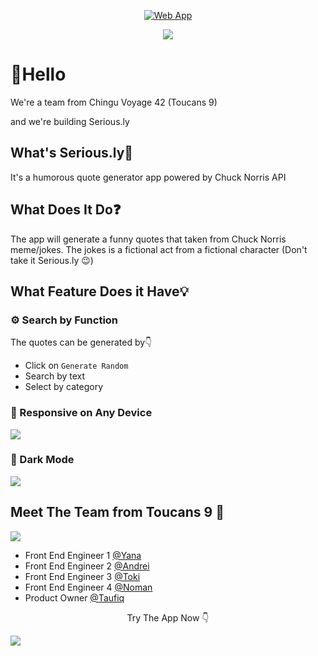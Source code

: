 <p align="center">
  <a href="https://chingu-voyages.github.io/v42-toucans-team-09">
    <img alt="Web App" src="https://user-images.githubusercontent.com/105977653/217185404-82bc81a5-8839-4971-aa7a-a4ac1ef8c4e4.png">
  </a>
</p>

<p align="center">

<img src="https://user-images.githubusercontent.com/105977653/217184242-73a53bcf-ab02-4e21-8e80-128d99f6bef1.png" />
</p>

<p align="center">

<H1> 👋Hello </h1>
We're a team from Chingu Voyage 42 (Toucans 9) 

and we're building Serious.ly
  

<h2> What's Serious.ly🤔 </h2>

It's a humorous quote generator app powered by Chuck Norris API



<h2> What Does It Do❓ </h2>

The app will generate a funny quotes that taken from Chuck Norris meme/jokes.
The jokes is a fictional act from a fictional character (Don't take it Serious.ly 😉)




<h2> What Feature Does it Have💡 </h2>

<h3> ⚙️ Search by Function </h3>
The quotes can be generated by👇

- Click on `Generate Random`
- Search by text
- Select by category

<h3> 📱 Responsive on Any Device </h3>
<img src="https://user-images.githubusercontent.com/105977653/217185600-467b2751-845b-400b-b31f-a0e296070fa4.png"/>

<h3> 🌙 Dark Mode </h3>
<img src="https://user-images.githubusercontent.com/105977653/217186134-d51ea332-1bba-464e-adbf-b126300d526d.png"/>



<h2>Meet The Team from Toucans 9 👥 </h2>

<img src="https://user-images.githubusercontent.com/105977653/217196613-2ab9ea86-6430-43e6-b8fa-a9dceecbb928.png"/>

- Front End Engineer 1 [@Yana](https://github.com/Yasya23)
- Front End Engineer 2 [@Andrei](https://github.com/andriciab)
- Front End Engineer 3 [@Toki](https://github.com/Toukoms)
- Front End Engineer 4 [@Noman](https://github.com/NomanBinBasheer)
- Product Owner [@Taufiq](https://linkedin.com/in/taufiqg)

<p align="center">
Try The App Now 👇
</p>
<a href="https://chingu-voyages.github.io/v42-toucans-team-09">
<img src="https://user-images.githubusercontent.com/105977653/217187051-c45b53bd-c43b-4f2e-834e-229f137d1d41.png">
</a>
